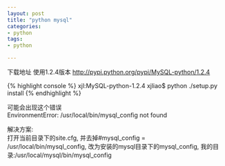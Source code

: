 ```yaml
---
layout: post
title: "python mysql"
categories:
- python 
tags:
- python 

--- 
```


下载地址
使用1.2.4版本
<http://pypi.python.org/pypi/MySQL-python/1.2.4>

{% highlight console %}
xjl:MySQL-python-1.2.4 xjliao$ python ./setup.py install
{% endhighlight %}

可能会出现这个错误  
EnvironmentError: /usr/local/bin/mysql_config not found  

解决方案:  
打开当前目录下的site.cfg, 并去掉#mysql_config = /usr/local/bin/mysql_config,
改为安装的mysql目录下的mysql_config,
我的目录:/usr/local/mysql/bin/mysql_config
